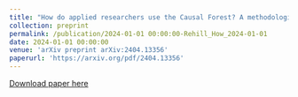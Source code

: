 ```yaml
---
title: "How do applied researchers use the Causal Forest? A methodological review of a method"
collection: preprint
permalink: /publication/2024-01-01 00:00:00-Rehill_How_2024-01-01
date: 2024-01-01 00:00:00
venue: 'arXiv preprint arXiv:2404.13356'
paperurl: 'https://arxiv.org/pdf/2404.13356'
---
```

[Download paper here](https://arxiv.org/pdf/2404.13356)

